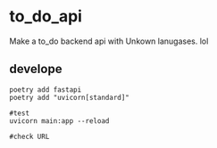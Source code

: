 # to_do_api
Make a to_do backend api with Unkown lanugases. lol

## develope

```shell
poetry add fastapi
poetry add "uvicorn[standard]"

#test
uvicorn main:app --reload

#check URL
```
